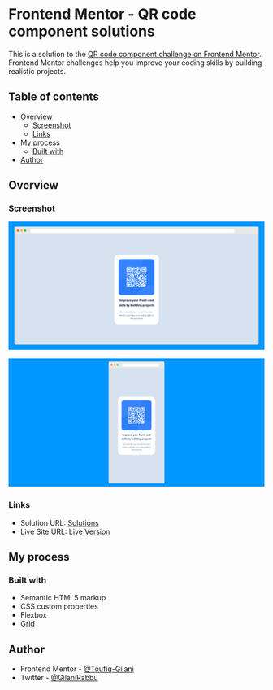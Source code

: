 # Frontend Mentor - QR code component solutions

This is a solution to the [QR code component challenge on Frontend Mentor](https://www.frontendmentor.io/challenges/qr-code-component-iux_sIO_H). Frontend Mentor challenges help you improve your coding skills by building realistic projects.


## Table of contents

- [Overview](#overview)
  - [Screenshot](#screenshot)
  - [Links](#links)
- [My process](#my-process)
  - [Built with](#built-with)
- [Author](#author)


## Overview

### Screenshot

![](./desktop-preview.png)

![](./mobile-preview.png)


### Links

- Solution URL: [Solutions](https://github.com/Toufiq-Gilani/QR-code-component-solutions)
- Live Site URL: [Live Version](https://toufiq-gilani-blog-002.netlify.app/)


## My process

### Built with

- Semantic HTML5 markup
- CSS custom properties
- Flexbox
- Grid


## Author

- Frontend Mentor - [@Toufiq-Gilani](https://www.frontendmentor.io/profile/Toufiq-Gilani)
- Twitter - [@GilaniRabbu](https://twitter.com/GilaniRabbu)